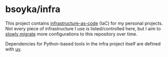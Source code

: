 # bsoyka/infra

This project contains [infrastructure-as-code](https://en.wikipedia.org/wiki/Infrastructure_as_code) (IaC) for my personal projects.
Not every piece of infrastructure I use is listed/controlled here, but I aim to [slowly migrate](https://github.com/users/bsoyka/projects/3) more configurations to this repository over time.

Dependencies for Python-based tools in the infra project itself are defined with [uv](https://docs.astral.sh/uv/).
